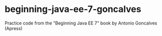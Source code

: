 # beginning-java-ee-7-goncalves
Practice code from the "Beginning Java EE 7" book by Antonio Goncalves (Apress)
